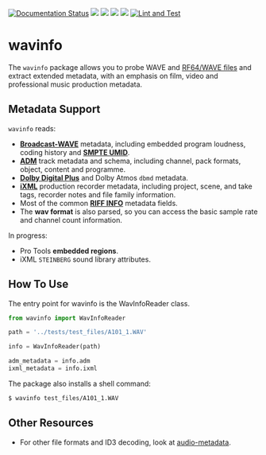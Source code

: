 [![Documentation Status](https://readthedocs.org/projects/wavinfo/badge/?version=latest)](https://wavinfo.readthedocs.io/en/latest/?badge=latest) ![](https://img.shields.io/github/license/iluvcapra/wavinfo.svg) ![](https://img.shields.io/pypi/pyversions/wavinfo.svg) [![](https://img.shields.io/pypi/v/wavinfo.svg)](https://pypi.org/project/wavinfo/) ![](https://img.shields.io/pypi/wheel/wavinfo.svg)
[![Lint and Test](https://github.com/iluvcapra/wavinfo/actions/workflows/python-package.yml/badge.svg)](https://github.com/iluvcapra/wavinfo/actions/workflows/python-package.yml)

# wavinfo

The `wavinfo` package allows you to probe WAVE and [RF64/WAVE files][eburf64] and extract extended metadata, with an emphasis on film, video and professional music production metadata.


## Metadata Support

`wavinfo` reads:

* [__Broadcast-WAVE__][ebu] metadata, including embedded program
  loudness, coding history and [__SMPTE UMID__][smpte_330m2011].
* [__ADM__][adm] track metadata and schema, including channel, pack formats, object, content and programme.
* [__Dolby Digital Plus__][ebu3285s6] and Dolby Atmos `dbmd` metadata.
* [__iXML__][ixml] production recorder metadata, including project, scene, and take tags, recorder notes
  and file family information.
* Most of the common [__RIFF INFO__][info-tags] metadata fields.
* The __wav format__ is also parsed, so you can access the basic sample rate and channel count
  information.

In progress:
* Pro Tools __embedded regions__.
* iXML `STEINBERG` sound library attributes.

[ebu]:https://tech.ebu.ch/docs/tech/tech3285.pdf
[ebu3285s6]:https://tech.ebu.ch/docs/tech/tech3285s6.pdf
[adm]:https://www.itu.int/dms_pubrec/itu-r/rec/bs/R-REC-BS.2076-2-201910-I!!PDF-E.pdf
[smpte_330m2011]:http://standards.smpte.org/content/978-1-61482-678-1/st-330-2011/SEC1.abstract
[ixml]:http://www.ixml.info
[eburf64]:https://tech.ebu.ch/docs/tech/tech3306v1_1.pdf
[info-tags]:https://exiftool.org/TagNames/RIFF.html#Info

## How To Use

The entry point for wavinfo is the WavInfoReader class.

```python
from wavinfo import WavInfoReader

path = '../tests/test_files/A101_1.WAV'

info = WavInfoReader(path)

adm_metadata = info.adm
ixml_metadata = info.ixml
```

The package also installs a shell command:

```sh
$ wavinfo test_files/A101_1.WAV
```

## Other Resources

* For other file formats and ID3 decoding, look at [audio-metadata](https://github.com/thebigmunch/audio-metadata).
